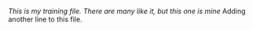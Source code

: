 _This is my training file.  There are many like it, but this one is mine_
 Adding another line to this file. 
